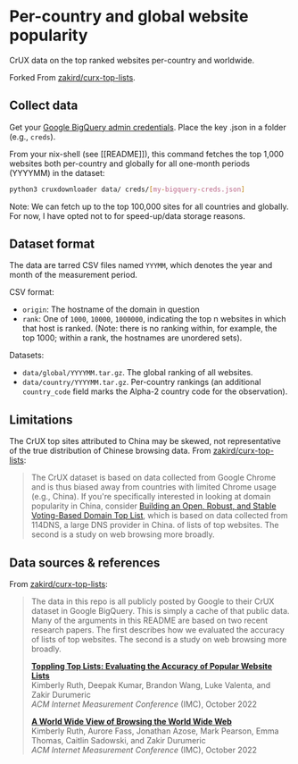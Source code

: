 # Per-country and global website popularity

CrUX data on the top ranked websites per-country and worldwide.

Forked From [zakird/curx-top-lists](https://github.com/zakird/crux-top-lists/).

## Collect data

Get your [Google BigQuery admin credentials](https://www.progress.com/tutorials/jdbc/a-complete-guide-for-google-bigquery-authentication). Place the key .json in a folder (e.g., `creds`).

From your nix-shell (see [[README]]),  this command fetches the top 1,000 websites both per-country and globally for all one-month periods (YYYYMM) in the dataset:

```sh
python3 cruxdownloader data/ creds/[my-bigquery-creds.json] 
```

Note: We can fetch up to the top 100,000 sites for all countries and globally. For now, I have opted not to for speed-up/data storage reasons.

## Dataset format

The data are tarred CSV files named `YYYMM`, which denotes the year and month of the measurement period. 

CSV format:

- `origin`: The hostname of the domain in question
- `rank`: One of `1000`, `10000`, `1000000`, indicating the top n websites in which that host is ranked. (Note: there is no ranking within, for example, the top 1000; within a rank, the hostnames are unordered sets).

Datasets:

- `data/global/YYYYMM.tar.gz`. The global ranking of all websites.
- `data/country/YYYYMM.tar.gz`. Per-country rankings (an additional `country_code` field marks the Alpha-2 country code for the observation).


## Limitations

The CrUX top sites attributed to China may be skewed, not representative of the
true distribution of Chinese browsing data. From
[zakird/curx-top-lists](https://github.com/zakird/crux-top-lists/):

> The CrUX dataset is based on data collected from Google Chrome and is thus
biased away from countries with limited Chrome usage (e.g., China). If you're
specifically interested in looking at domain popularity in China, consider
[Building an Open, Robust, and Stable Voting-Based Domain Top
List](https://faculty.cc.gatech.edu/~frankli/papers/xie_usenix2022.pdf), which
is based on data collected from 114DNS, a large DNS provider in China.
of lists of top websites. The second is a study on web browsing more broadly.

## Data sources & references

From [zakird/curx-top-lists](https://github.com/zakird/crux-top-lists/):

> The data  in this repo is all publicly posted by Google to their
> CrUX dataset in Google BigQuery. This is simply a cache of that public data.
> Many of the arguments in this README are based
> on two recent research papers. The first describes how we evaluated the accuracy
> of lists of top websites. The second is a study on web browsing more broadly.
> 
> **[Toppling Top Lists: Evaluating the Accuracy of Popular Website Lists](https://zakird.com/papers/toplists.pdf)**<br/>
> Kimberly Ruth, Deepak Kumar, Brandon Wang, Luke Valenta, and Zakir Durumeric<br/>
> _ACM Internet Measurement Conference_ (IMC), October 2022
> 
> **[A World Wide View of Browsing the World Wide Web](https://zakird.com/papers/browsing.pdf)**<br/>
> Kimberly Ruth, Aurore Fass, Jonathan Azose, Mark Pearson, Emma Thomas, Caitlin Sadowski, and Zakir Durumeric<br/>
> _ACM Internet Measurement Conference_ (IMC), October 2022

